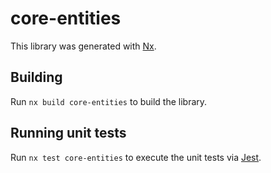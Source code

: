 # core-entities

This library was generated with [Nx](https://nx.dev).

## Building

Run `nx build core-entities` to build the library.

## Running unit tests

Run `nx test core-entities` to execute the unit tests via [Jest](https://jestjs.io).
